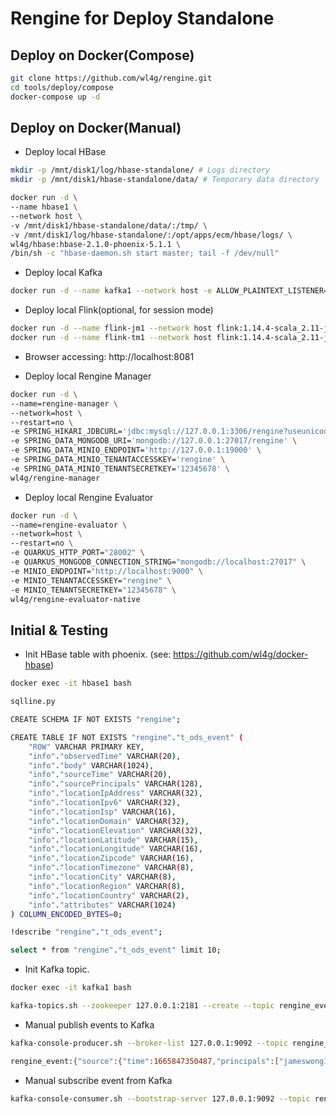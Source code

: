 # Rengine for Deploy Standalone

## Deploy on Docker(Compose)

```bash
git clone https://github.com/wl4g/rengine.git
cd tools/deploy/compose
docker-compose up -d
```

## Deploy on Docker(Manual)

- Deploy local HBase

```bash
mkdir -p /mnt/disk1/log/hbase-standalone/ # Logs directory
mkdir -p /mnt/disk1/hbase-standalone/data/ # Temporary data directory

docker run -d \
--name hbase1 \
--network host \
-v /mnt/disk1/hbase-standalone/data/:/tmp/ \
-v /mnt/disk1/log/hbase-standalone/:/opt/apps/ecm/hbase/logs/ \
wl4g/hbase:hbase-2.1.0-phoenix-5.1.1 \
/bin/sh -c "hbase-daemon.sh start master; tail -f /dev/null"
```

- Deploy local Kafka

```bash
docker run -d --name kafka1 --network host -e ALLOW_PLAINTEXT_LISTENER=yes bitnami/kafka:2.2.0
```

- Deploy local Flink(optional, for session mode)

```bash
docker run -d --name flink-jm1 --network host flink:1.14.4-scala_2.11-java11 jobmanager
docker run -d --name flink-tm1 --network host flink:1.14.4-scala_2.11-java11 taskmanager
```

- Browser accessing: http://localhost:8081

- Deploy local Rengine Manager

```bash
docker run -d \
--name=rengine-manager \
--network=host \
--restart=no \
-e SPRING_HIKARI_JDBCURL='jdbc:mysql://127.0.0.1:3306/rengine?useunicode=true&serverTimezone=Asia/Shanghai&characterEncoding=utf-8&useSSL=false' \
-e SPRING_DATA_MONGODB_URI='mongodb://127.0.0.1:27017/rengine' \
-e SPRING_DATA_MINIO_ENDPOINT='http://127.0.0.1:19000' \
-e SPRING_DATA_MINIO_TENANTACCESSKEY='rengine' \
-e SPRING_DATA_MINIO_TENANTSECRETKEY='12345678' \
wl4g/rengine-manager
```

- Deploy local Rengine Evaluator

```bash
docker run -d \
--name=rengine-evaluator \
--network=host \
--restart=no \
-e QUARKUS_HTTP_PORT="28002" \
-e QUARKUS_MONGODB_CONNECTION_STRING="mongodb://localhost:27017" \
-e MINIO_ENDPOINT="http://localhost:9000" \
-e MINIO_TENANTACCESSKEY="rengine" \
-e MINIO_TENANTSECRETKEY="12345678" \
wl4g/rengine-evaluator-native
```

## Initial & Testing

- Init HBase table with phoenix. (see: https://github.com/wl4g/docker-hbase)

```bash
docker exec -it hbase1 bash

sqlline.py

CREATE SCHEMA IF NOT EXISTS "rengine";

CREATE TABLE IF NOT EXISTS "rengine"."t_ods_event" (
    "ROW" VARCHAR PRIMARY KEY,
    "info"."observedTime" VARCHAR(20),
    "info"."body" VARCHAR(1024),
    "info"."sourceTime" VARCHAR(20),
    "info"."sourcePrincipals" VARCHAR(128),
    "info"."locationIpAddress" VARCHAR(32),
    "info"."locationIpv6" VARCHAR(32),
    "info"."locationIsp" VARCHAR(16),
    "info"."locationDomain" VARCHAR(32),
    "info"."locationElevation" VARCHAR(32),
    "info"."locationLatitude" VARCHAR(15),
    "info"."locationLongitude" VARCHAR(16),
    "info"."locationZipcode" VARCHAR(16),
    "info"."locationTimezone" VARCHAR(8),
    "info"."locationCity" VARCHAR(8),
    "info"."locationRegion" VARCHAR(8),
    "info"."locationCountry" VARCHAR(2),
    "info"."attributes" VARCHAR(1024)
) COLUMN_ENCODED_BYTES=0;

!describe "rengine"."t_ods_event";

select * from "rengine"."t_ods_event" limit 10;
```

- Init Kafka topic.

```bash
docker exec -it kafka1 bash

kafka-topics.sh --zookeeper 127.0.0.1:2181 --create --topic rengine_event --partitions 10 --replication-factor 1
```

- Manual publish events to Kafka

```bash
kafka-console-producer.sh --broker-list 127.0.0.1:9092 --topic rengine_event --property parse.key=true --property key.separator=:

rengine_event:{"source":{"time":1665847350487,"principals":["jameswong1234@gmail.com"],"location":{"ipAddress":"1.1.1.1","ipv6":false,"isp":null,"domain":null,"country":null,"region":null,"city":null,"latitude":null,"longitude":null,"timezone":null,"zipcode":"20500","elevation":null}},"type":"iot_temp_warn","observedTime":1665847350490,"body":"52","attributes":{}}
```

- Manual subscribe event from Kafka

```bash
kafka-console-consumer.sh --bootstrap-server 127.0.0.1:9092 --topic rengine_event
```
